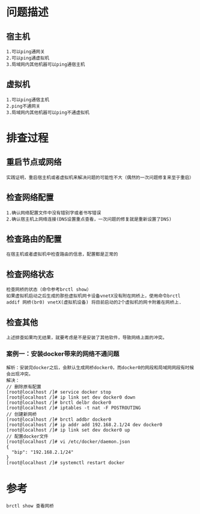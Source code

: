 # 问题描述
## 宿主机
```
1.可以ping通网关
2.可以ping通虚拟机
3.局域网内其他机器可以ping通宿主机
```
## 虚拟机
```
1.可以ping通宿主机
2.ping不通网关
3.局域网内其他机器可以ping不通虚拟机
```
# 排查过程
## 重启节点或网络
````
实践证明，重启宿主机或者虚拟机来解决问题的可能性不大（偶然的一次问题修复来至于重启）
````
## 检查网络配置
````
1.确认网络配置文件中没有错别字或者书写错误
2.确认宿主机上网络连接(DNS设置重点查看，一次问题的修复就是重新设置了DNS)
````
## 检查路由的配置
````
在宿主机或者虚拟机中检查路由的信息，配置都是正常的
````
## 检查网络状态
````
检查网桥的状态（命令参考brctl show）
如果虚拟机启动之后生成的那些虚拟机网卡设备vnetX没有附在网桥上，使用命令brctl addif 网桥(br0) vnetX(虚拟机设备) 将目前启动的2个虚拟机的网卡附着在网桥上.
````
## 检查其他
````
上述排查如果均无结果，就要考虑是不是安装了其他软件，导致网络上面的冲突。
````
### 案例一：安装docker带来的网络不通问题
````
解析：安装完docker之后，会默认生成网桥docker0，而docker0的网段和局域网网段有时候会出现冲突。
解决：
// 删除原有配置
[root@localhost /]# service docker stop  
[root@localhost /]# ip link set dev docker0 down
[root@localhost /]# brctl delbr docker0
[root@localhost /]# iptables -t nat -F POSTROUTING
// 创建新网桥
[root@localhost /]# brctl addbr docker0
[root@localhost /]# ip addr add 192.168.2.1/24 dev docker0
[root@localhost /]# ip link set dev docker0 up
// 配置docker文件
[root@localhost /]# vi /etc/docker/daemon.json
{
  "bip": "192.168.2.1/24"
}
[root@localhost /]# systemctl restart docker
````
# 参考
````
brctl show 查看网桥
````
